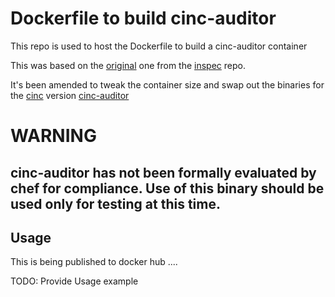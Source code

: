 # Dockerfile to build cinc-auditor
This repo is used to host the Dockerfile to build a cinc-auditor container

This was based on the [original](https://raw.githubusercontent.com/inspec/inspec/master/Dockerfile) one from the [inspec](https://github.com/inspec/inspec) repo.

It's been amended to tweak the container size and swap out the binaries for the [cinc](https://cinc.sh) version [cinc-auditor](https://github.com/cinc-project/auditor)

# WARNING 
## cinc-auditor has not been formally evaluated by chef for compliance. Use of this binary should be used only for testing at this time.

## Usage
This is being published to docker hub ....

TODO: Provide Usage example
